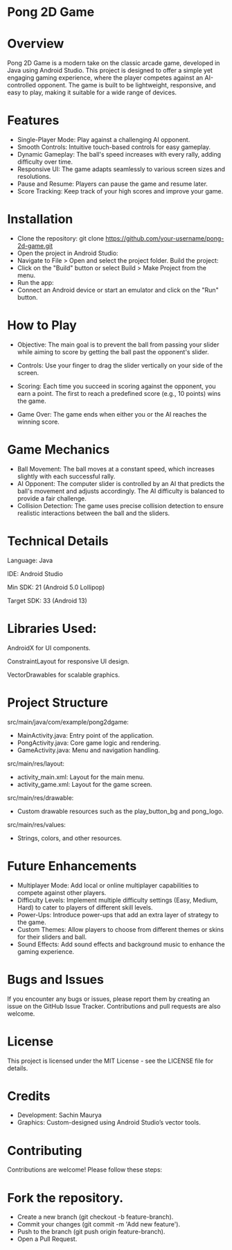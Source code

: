 # Pong 2D Game

# Overview

Pong 2D Game is a modern take on the classic arcade game, developed in Java using Android Studio. This project is designed to offer a simple yet engaging gaming experience, where the player competes against an AI-controlled opponent. The game is built to be lightweight, responsive, and easy to play, making it suitable for a wide range of devices.

# Features
- Single-Player Mode: Play against a challenging AI opponent.
- Smooth Controls: Intuitive touch-based controls for easy gameplay.
- Dynamic Gameplay: The ball's speed increases with every rally, adding difficulty over time.
- Responsive UI: The game adapts seamlessly to various screen sizes and resolutions.
- Pause and Resume: Players can pause the game and resume later.
- Score Tracking: Keep track of your high scores and improve your game.

# Installation

- Clone the repository:
git clone https://github.com/your-username/pong-2d-game.git
- Open the project in Android Studio:
- Navigate to File > Open and select the project folder.
Build the project:
- Click on the "Build" button or select Build > Make Project from the menu.
- Run the app:
- Connect an Android device or start an emulator and click on the "Run" button.

# How to Play

- Objective: The main goal is to prevent the ball from passing your slider while aiming to score by getting the ball past the opponent's slider.

- Controls: Use your finger to drag the slider vertically on your side of the screen.

- Scoring: Each time you succeed in scoring against the opponent, you earn a point. The first to reach a predefined score (e.g., 10 points) wins the game.

- Game Over: The game ends when either you or the AI reaches the winning score.

# Game Mechanics

- Ball Movement: The ball moves at a constant speed, which increases slightly with each successful rally.
- AI Opponent: The computer slider is controlled by an AI that predicts the ball's movement and adjusts accordingly. The AI difficulty is balanced to provide a fair challenge.
- Collision Detection: The game uses precise collision detection to ensure realistic interactions between the ball and the sliders.

# Technical Details

Language: Java

IDE: Android Studio

Min SDK: 21 (Android 5.0 Lollipop)

Target SDK: 33 (Android 13)

# Libraries Used:

AndroidX for UI components.

ConstraintLayout for responsive UI design.

VectorDrawables for scalable graphics.

# Project Structure
src/main/java/com/example/pong2dgame:

- MainActivity.java: Entry point of the application.
- PongActivity.java: Core game logic and rendering.
- GameActivity.java: Menu and navigation handling.

src/main/res/layout:

- activity_main.xml: Layout for the main menu.
- activity_game.xml: Layout for the game screen.

src/main/res/drawable:

- Custom drawable resources such as the play_button_bg and pong_logo.

src/main/res/values:

- Strings, colors, and other resources.

# Future Enhancements

- Multiplayer Mode: Add local or online multiplayer capabilities to compete against other players.
- Difficulty Levels: Implement multiple difficulty settings (Easy, Medium, Hard) to cater to players of different skill levels.
- Power-Ups: Introduce power-ups that add an extra layer of strategy to the game.
- Custom Themes: Allow players to choose from different themes or skins for their sliders and ball.
- Sound Effects: Add sound effects and background music to enhance the gaming experience.

# Bugs and Issues
If you encounter any bugs or issues, please report them by creating an issue on the GitHub Issue Tracker. Contributions and pull requests are also welcome.

# License
This project is licensed under the MIT License - see the LICENSE file for details.

# Credits
- Development: Sachin Maurya
- Graphics: Custom-designed using Android Studio’s vector tools.

# Contributing
Contributions are welcome! Please follow these steps:

# Fork the repository.
- Create a new branch (git checkout -b feature-branch).
- Commit your changes (git commit -m 'Add new feature').
- Push to the branch (git push origin feature-branch).
- Open a Pull Request.